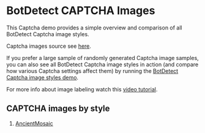 # BotDetect CAPTCHA Images

This Captcha demo provides a simple overview and comparison of all BotDetect Captcha image styles.

Captcha images source see [here](https://captcha.com/demos/features/captcha-demo.aspx).

If you prefer a large sample of randomly generated Captcha image samples, you can also see all BotDetect Captcha image styles in action (and compare how various Captcha settings affect them) by running the [BotDetect Captcha image styles demo](https://captcha.com/captcha-examples.html).

For more info about image labeling watch this [video tutorial](https://www.youtube.com/watch?v=NScV771cC4U).

## CAPTCHA images by style

1. [AncientMosaic](https://github.com/ikostan/BotDetectCaptcha/tree/master/captcha_images/ancient_mosaic)
